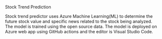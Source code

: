 Stock Trend Prediction

Stock trend predictor uses Azure Machine Learning(ML) to determine the future stock value and specific news related to the stock being analyzed. The model is trained using the open source data. The model is deployed on  Azure web app using GitHub actions and the editor is Visual Studio Code. 
